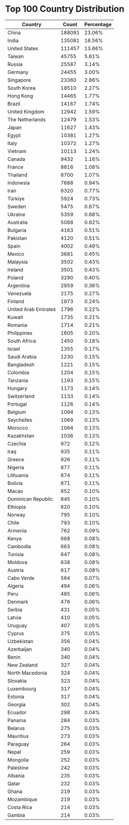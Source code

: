 # Top 100 Country Distribution
| Country | Count | Percentage |
|----|----|----|
| China | 188091 | 23.06% |
| India | 135081 | 16.56% |
| United States | 111457 | 13.66% |
| Taiwan | 45755 | 5.61% |
| Russia | 25587 | 3.14% |
| Germany | 24455 | 3.00% |
| Singapore | 23360 | 2.86% |
| South Korea | 18510 | 2.27% |
| Hong Kong | 14465 | 1.77% |
| Brazil | 14167 | 1.74% |
| United Kingdom | 12942 | 1.59% |
| The Netherlands | 12479 | 1.53% |
| Japan | 11627 | 1.43% |
| Egypt | 10381 | 1.27% |
| Italy | 10372 | 1.27% |
| Vietnam | 10113 | 1.24% |
| Canada | 9432 | 1.16% |
| France | 8816 | 1.08% |
| Thailand | 8700 | 1.07% |
| Indonesia | 7688 | 0.94% |
| Iran | 6320 | 0.77% |
| Türkiye | 5924 | 0.73% |
| Sweden | 5475 | 0.67% |
| Ukraine | 5359 | 0.66% |
| Australia | 5088 | 0.62% |
| Bulgaria | 4163 | 0.51% |
| Pakistan | 4120 | 0.51% |
| Spain | 4002 | 0.49% |
| Mexico | 3681 | 0.45% |
| Malaysia | 3502 | 0.43% |
| Ireland | 3501 | 0.43% |
| Poland | 3290 | 0.40% |
| Argentina | 2959 | 0.36% |
| Venezuela | 2175 | 0.27% |
| Finland | 1973 | 0.24% |
| United Arab Emirates | 1796 | 0.22% |
| Kuwait | 1735 | 0.21% |
| Romania | 1714 | 0.21% |
| Philippines | 1605 | 0.20% |
| South Africa | 1450 | 0.18% |
| Israel | 1355 | 0.17% |
| Saudi Arabia | 1230 | 0.15% |
| Bangladesh | 1221 | 0.15% |
| Colombia | 1204 | 0.15% |
| Tanzania | 1193 | 0.15% |
| Hungary | 1173 | 0.14% |
| Switzerland | 1133 | 0.14% |
| Portugal | 1126 | 0.14% |
| Belgium | 1094 | 0.13% |
| Seychelles | 1069 | 0.13% |
| Morocco | 1064 | 0.13% |
| Kazakhstan | 1036 | 0.13% |
| Czechia | 972 | 0.12% |
| Iraq | 935 | 0.11% |
| Greece | 926 | 0.11% |
| Nigeria | 877 | 0.11% |
| Lithuania | 874 | 0.11% |
| Bolivia | 871 | 0.11% |
| Macao | 852 | 0.10% |
| Dominican Republic | 845 | 0.10% |
| Ethiopia | 820 | 0.10% |
| Norway | 795 | 0.10% |
| Chile | 793 | 0.10% |
| Armenia | 762 | 0.09% |
| Kenya | 668 | 0.08% |
| Cambodia | 663 | 0.08% |
| Tunisia | 647 | 0.08% |
| Moldova | 638 | 0.08% |
| Austria | 617 | 0.08% |
| Cabo Verde | 564 | 0.07% |
| Algeria | 494 | 0.06% |
| Peru | 485 | 0.06% |
| Denmark | 476 | 0.06% |
| Serbia | 431 | 0.05% |
| Latvia | 410 | 0.05% |
| Uruguay | 407 | 0.05% |
| Cyprus | 375 | 0.05% |
| Uzbekistan | 356 | 0.04% |
| Azerbaijan | 340 | 0.04% |
| Benin | 340 | 0.04% |
| New Zealand | 327 | 0.04% |
| North Macedonia | 324 | 0.04% |
| Slovakia | 323 | 0.04% |
| Luxembourg | 317 | 0.04% |
| Estonia | 317 | 0.04% |
| Georgia | 302 | 0.04% |
| Ecuador | 298 | 0.04% |
| Panama | 284 | 0.03% |
| Belarus | 275 | 0.03% |
| Mauritius | 273 | 0.03% |
| Paraguay | 264 | 0.03% |
| Nepal | 259 | 0.03% |
| Mongolia | 252 | 0.03% |
| Palestine | 242 | 0.03% |
| Albania | 235 | 0.03% |
| Qatar | 232 | 0.03% |
| Ghana | 219 | 0.03% |
| Mozambique | 219 | 0.03% |
| Costa Rica | 214 | 0.03% |
| Gambia | 214 | 0.03% |
